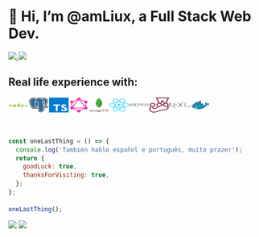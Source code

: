 # 👋 Hi, I’m @amLiux, a Full Stack Web Dev.

<div>
  <a href="https://github.com/amliux">
  <img height="180em" src="https://github-readme-stats.vercel.app/api?username=amliux&show_icons=true&theme=blueberry"/>
  <img height="180em" src="https://github-readme-stats.vercel.app/api/top-langs/?username=amliux&layout=compact&hide_progress=true&hide=handlebars,HTML,powershell&theme=blueberry"/>
  </a>
</div>


## Real life experience with:  

<div style="display:flex">
	<img align="center" height="30" width="40" src="https://raw.githubusercontent.com/devicons/devicon/master/icons/nodejs/nodejs-plain-wordmark.svg" style="max-width: 100%;">
	<img align="center" height="30" width="40" src="https://raw.githubusercontent.com/devicons/devicon/master/icons/postgresql/postgresql-original.svg" style="max-width: 100%;">
	<img align="center" height="30" width="40" src="https://raw.githubusercontent.com/devicons/devicon/master/icons/typescript/typescript-plain.svg" style="max-width: 100%;">
	<img align="center" height="30" width="40" src="https://raw.githubusercontent.com/devicons/devicon/master/icons/graphql/graphql-plain.svg" style="max-width: 100%;">
	<img align="center" height="30" width="40" src="https://raw.githubusercontent.com/devicons/devicon/master/icons/mongodb/mongodb-original-wordmark.svg" style="max-width: 100%;">
	<img align="center" height="30" width="40" src="https://raw.githubusercontent.com/devicons/devicon/master/icons/react/react-original.svg" style="max-width: 100%;">
	<img align="center" height="30" width="40" src="https://raw.githubusercontent.com/devicons/devicon/master/icons/express/express-original-wordmark.svg" style="max-width: 100%;">
	<img align="center" height="30" width="40" src="https://raw.githubusercontent.com/devicons/devicon/master/icons/jest/jest-plain.svg" style="max-width: 100%;">
	<img align="center" height="30" width="40" src="https://raw.githubusercontent.com/devicons/devicon/master/icons/nextjs/nextjs-original-wordmark.svg" style="max-width: 100%;">
	<img align="center" height="30" width="40" src="https://raw.githubusercontent.com/devicons/devicon/master/icons/docker/docker-original.svg" style="max-width: 100%;">
</div>

</br>
</br>

```js
const oneLastThing = () => {
  console.log('También hablo español e português, muito prazer');
  return {
    goodLuck: true,
    thanksForVisiting: true,
  };
};

oneLastThing();
```


<div> 
 	<a href="https://www.twitch.tv/jardinbinario" rel="nofollow"><img src="https://camo.githubusercontent.com/ec779aec0f1b6eaa5d10682a8fb54c96525e9074461254165f4e7d4295f7d4d7/68747470733a2f2f696d672e736869656c64732e696f2f62616467652f5477697463682d3931343646463f7374796c653d666f722d7468652d6261646765266c6f676f3d747769746368266c6f676f436f6c6f723d7768697465" data-canonical-src="https://img.shields.io/badge/Twitch-9146FF?style=for-the-badge&amp;logo=twitch&amp;logoColor=white" style="max-width: 100%;"></a>
	    <a href="mailto:marceliux@tutamail.com"><img src="https://img.shields.io/badge/Tutanota-840010?style=for-the-badge&logo=Tutanota&logoColor=white" data-canonical-src="https://img.shields.io/badge/Tutanota-840010?style=for-the-badge&logo=Tutanota&logoColor=white" style="max-width: 100%;"></a>
</div>




